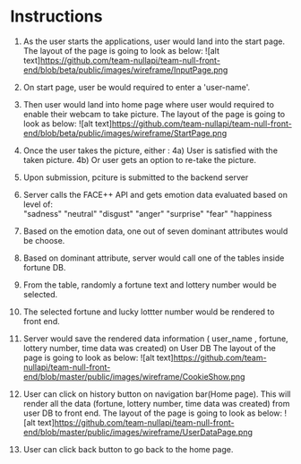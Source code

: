 # Instructions

1) As the user starts the applications, user would land into the start page. 
  The layout of the page is going to look as below:
  ![alt text]https://github.com/team-nullapi/team-null-front-end/blob/beta/public/images/wireframe/InputPage.png

2) On start page, user be would required to enter a 'user-name'.

3) Then user would land into home page where user would required to enable their webcam to take picture. The layout of the page is going to look as below: 
![alt text]https://github.com/team-nullapi/team-null-front-end/blob/beta/public/images/wireframe/StartPage.png

4) Once the user takes the picture, either :
  4a) User is satisfied with the taken picture.
  4b) Or user gets an option to re-take the picture.
5) Upon submission, pciture is submitted to the backend server
6) Server calls the FACE++ API and gets emotion data evaluated based on level of:  
  "sadness"
  "neutral"
  "disgust"
  "anger"
  "surprise"
  "fear"
  "happiness
7) Based on the emotion data, one out of seven dominant attributes would be choose. 
8) Based on dominant attribute, server would call one of the tables inside fortune DB.
9) From the table, randomly a fortune text and lottery number would be selected.
10) The selected fortune and lucky lottter number would be rendered to front end. 
11) Server would save the rendered data information ( user_name , fortune, lottery number, time data was created) on User DB
The layout of the page is going to look as below:
![alt text]https://github.com/team-nullapi/team-null-front-end/blob/master/public/images/wireframe/CookieShow.png
12) User can click on history button on navigation bar(Home page). This will render all the data (fortune, lottery number, time data was created) from user DB to front end. 
The layout of the page is going to look as below:
![alt text]https://github.com/team-nullapi/team-null-front-end/blob/master/public/images/wireframe/UserDataPage.png
13) User can click back button to go back to the home page. 



